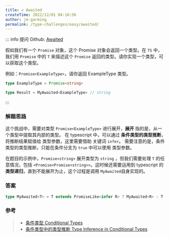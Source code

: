 ```yaml
---
title: ✔️ Awaited
createTime: 2022/12/01 04:16:56
author: jm-garming
permalink: /type-challenges/easy/awaited/
---
```


::: info 提问
Github: [Awaited](https://github.com/type-challenges/type-challenges/blob/main/questions/00189-easy-awaited/)

假如我们有一个 `Promise` 对象，这个 Promise 对象会返回一个类型。在 `TS` 中，我们用 `Promise` 中的 `T` 来描述这个 `Promise` 返回的类型。请你实现一个类型，可以获取这个类型。

例如：`Promise<ExampleType>`，请你返回 ExampleType 类型。

```ts
type ExampleType = Promise<string>

type Result = MyAwaited<ExampleType> // string
```

:::

### 解题思路

这个挑战中，需要对类型 `Promise<ExampleType>` 进行展开，**展开** 指的是，从一个类型中提取其内部的类型。
在 typescript 中，可以通过 **条件类型的类型推断**，将推断结果赋值给 类型参数，这里需要借助 关键词 `infer`。
需要注意的是，条件类型的类型推断，只能在条件分支为 `true` 中可以使用 类型参数。

在题目的示例中，`Promise<string>` 展开类型为 `string` ，但我们需要处理 `T` 的任意情况，包括 `<Promise<Promise<string>>`。这时候还需要运用到 typescript 的 **类型递归**，直到不能展开为止，这个过程是调用
`MyAwaited`自身实现的。

### 答案

```ts
type MyAwaited<T> = T extends PromiseLike<infer R> ? MyAwaited<R> : T
```

### 参考

> - [条件类型 Conditional Types](https://www.typescriptlang.org/docs/handbook/2/conditional-types.html)
> - [条件类型中的类型推断 Type Inference in Conditional Types](https://www.typescriptlang.org/docs/handbook/2/conditional-types.html#inferring-within-conditional-types)
